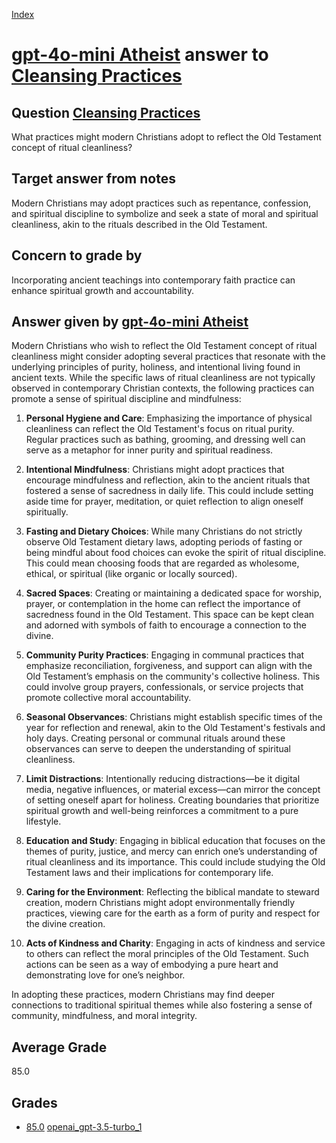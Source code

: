 
[Index](../../../index.md)
# [gpt-4o-mini Atheist](../../answering_models/gpt-4o-mini_Atheist.md) answer to [Cleansing Practices](../../questions/Cleansing_Practices.md)

## Question [Cleansing Practices](../../questions/Cleansing_Practices.md)
What practices might modern Christians adopt to reflect the Old Testament concept of ritual cleanliness?

## Target answer from notes
Modern Christians may adopt practices such as repentance, confession, and spiritual discipline to symbolize and seek a state of moral and spiritual cleanliness, akin to the rituals described in the Old Testament.

## Concern to grade by
Incorporating ancient teachings into contemporary faith practice can enhance spiritual growth and accountability.

## Answer given by [gpt-4o-mini Atheist](../../answering_models/gpt-4o-mini_Atheist.md)
Modern Christians who wish to reflect the Old Testament concept of ritual cleanliness might consider adopting several practices that resonate with the underlying principles of purity, holiness, and intentional living found in ancient texts. While the specific laws of ritual cleanliness are not typically observed in contemporary Christian contexts, the following practices can promote a sense of spiritual discipline and mindfulness:

1. **Personal Hygiene and Care**: Emphasizing the importance of physical cleanliness can reflect the Old Testament's focus on ritual purity. Regular practices such as bathing, grooming, and dressing well can serve as a metaphor for inner purity and spiritual readiness.

2. **Intentional Mindfulness**: Christians might adopt practices that encourage mindfulness and reflection, akin to the ancient rituals that fostered a sense of sacredness in daily life. This could include setting aside time for prayer, meditation, or quiet reflection to align oneself spiritually.

3. **Fasting and Dietary Choices**: While many Christians do not strictly observe Old Testament dietary laws, adopting periods of fasting or being mindful about food choices can evoke the spirit of ritual discipline. This could mean choosing foods that are regarded as wholesome, ethical, or spiritual (like organic or locally sourced).

4. **Sacred Spaces**: Creating or maintaining a dedicated space for worship, prayer, or contemplation in the home can reflect the importance of sacredness found in the Old Testament. This space can be kept clean and adorned with symbols of faith to encourage a connection to the divine.

5. **Community Purity Practices**: Engaging in communal practices that emphasize reconciliation, forgiveness, and support can align with the Old Testament’s emphasis on the community's collective holiness. This could involve group prayers, confessionals, or service projects that promote collective moral accountability.

6. **Seasonal Observances**: Christians might establish specific times of the year for reflection and renewal, akin to the Old Testament's festivals and holy days. Creating personal or communal rituals around these observances can serve to deepen the understanding of spiritual cleanliness.

7. **Limit Distractions**: Intentionally reducing distractions—be it digital media, negative influences, or material excess—can mirror the concept of setting oneself apart for holiness. Creating boundaries that prioritize spiritual growth and well-being reinforces a commitment to a pure lifestyle.

8. **Education and Study**: Engaging in biblical education that focuses on the themes of purity, justice, and mercy can enrich one’s understanding of ritual cleanliness and its importance. This could include studying the Old Testament laws and their implications for contemporary life.

9. **Caring for the Environment**: Reflecting the biblical mandate to steward creation, modern Christians might adopt environmentally friendly practices, viewing care for the earth as a form of purity and respect for the divine creation.

10. **Acts of Kindness and Charity**: Engaging in acts of kindness and service to others can reflect the moral principles of the Old Testament. Such actions can be seen as a way of embodying a pure heart and demonstrating love for one’s neighbor.

In adopting these practices, modern Christians may find deeper connections to traditional spiritual themes while also fostering a sense of community, mindfulness, and moral integrity.

## Average Grade
85.0

## Grades
 * [85.0](./Cleansing_Practices_grades/openai_gpt-3.5-turbo_1.md) [openai_gpt-3.5-turbo_1](../../grading_models/openai_gpt-3.5-turbo_1.md)
